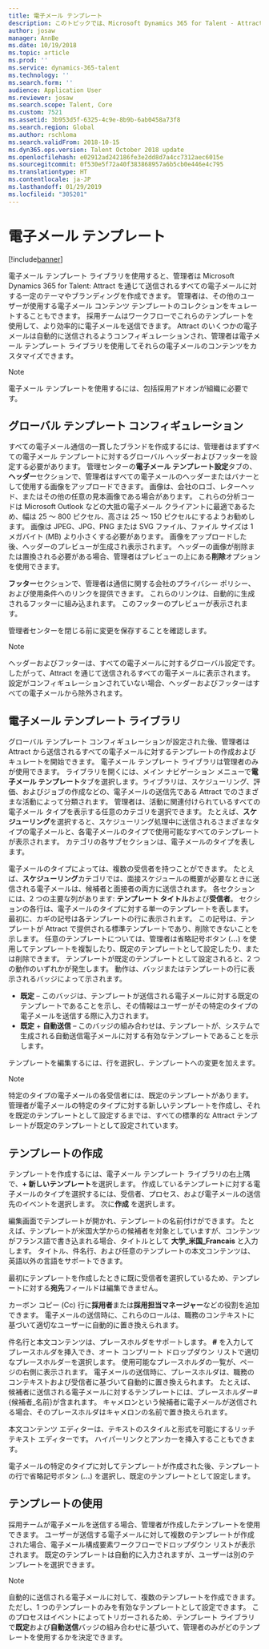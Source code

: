 ```yaml
---
title: 電子メール テンプレート
description: このトピックでは、Microsoft Dynamics 365 for Talent - Attract で作成および使用できる電子メール テンプレートについて説明します。
author: josaw
manager: AnnBe
ms.date: 10/19/2018
ms.topic: article
ms.prod: ''
ms.service: dynamics-365-talent
ms.technology: ''
ms.search.form: ''
audience: Application User
ms.reviewer: josaw
ms.search.scope: Talent, Core
ms.custom: 7521
ms.assetid: 3b953d5f-6325-4c9e-8b9b-6ab0458a73f8
ms.search.region: Global
ms.author: rschloma
ms.search.validFrom: 2018-10-15
ms.dyn365.ops.version: Talent October 2018 update
ms.openlocfilehash: e02912ad242186fe3e2dd8d7a4cc7312aec6015e
ms.sourcegitcommit: 0f530e5f72a40f383868957a6b5cb0e446e4c795
ms.translationtype: HT
ms.contentlocale: ja-JP
ms.lasthandoff: 01/29/2019
ms.locfileid: "305201"
---
```

# <a name="email-templates"></a>電子メール テンプレート
[!include[banner](../includes/banner.md)]

電子メール テンプレート ライブラリを使用すると、管理者は Microsoft Dynamics 365 for Talent: Attract を通じて送信されるすべての電子メールに対する一定のテーマやブランディングを作成できます。 管理者は、その他のユーザーが使用する電子メール コンテンツ テンプレートのコレクションをキュレートすることもできます。 採用チームはワークフローでこれらのテンプレートを使用して、より効率的に電子メールを送信できます。 Attract のいくつかの電子メールは自動的に送信されるようコンフィギュレーションされ、管理者は電子メール テンプレート ライブラリを使用してそれらの電子メールのコンテンツをカスタマイズできます。

> [!NOTE]
> 電子メール テンプレートを使用するには、包括採用アドオンが組織に必要です。

## <a name="global-template-configurations"></a>グローバル テンプレート コンフィギュレーション

すべての電子メール通信の一貫したブランドを作成するには、管理者はまずすべての電子メール テンプレートに対するグローバル ヘッダーおよびフッターを設定する必要があります。 管理センターの**電子メール テンプレート設定**タブの、**ヘッダー**セクションで、管理者はすべての電子メールのヘッダーまたはバナーとして使用する画像をアップロードできます。 画像は、会社のロゴ、レターヘッド、またはその他の任意の見本画像である場合があります。 これらの分析コードは Microsoft Outlook などの大抵の電子メール クライアントに最適であるため、幅は 25 ～ 800 ピクセル、高さは 25 ～ 150 ピクセルにするようお勧めします。 画像は JPEG、JPG、PNG または SVG ファイル、ファイル サイズは 1 メガバイト (MB) より小さくする必要があります。 画像をアップロードした後、ヘッダーのプレビューが生成され表示されます。 ヘッダーの画像が削除または置換される必要がある場合、管理者はプレビューの上にある**削除**オプションを使用できます。

**フッター**セクションで、管理者は通信に関する会社のプライバシー ポリシー、および使用条件へのリンクを提供できます。 これらのリンクは、自動的に生成されるフッターに組み込まれます。 このフッターのプレビューが表示されます。

管理者センターを閉じる前に変更を保存することを確認します。

> [!NOTE] 
> ヘッダーおよびフッターは、すべての電子メールに対するグローバル設定です。 したがって、Attract を通じて送信されるすべての電子メールに表示されます。 設定がコンフィギュレーションされていない場合、ヘッダーおよびフッターはすべての電子メールから除外されます。

## <a name="email-template-library"></a>電子メール テンプレート ライブラリ 

グローバル テンプレート コンフィギュレーションが設定された後、管理者は Attract から送信されるすべての電子メールに対するテンプレートの作成およびキュレートを開始できます。 電子メール テンプレート ライブラリは管理者のみが使用できます。 ライブラリを開くには、メイン ナビゲーション メニューで**電子メール テンプレート**タブを選択します。ライブラリは、スケジューリング、評価、およびジョブの作成などの、電子メールの送信先である Attract でのさまざまな活動によって分類されます。 管理者は、活動に関連付けられているすべての電子メール タイプを表示する任意のカテゴリを選択できます。 たとえば、**スケジューリング**を選択すると、スケジューリング処理中に送信されるさまざまなタイプの電子メールと、各電子メールのタイプで使用可能なすべてのテンプレートが表示されます。 カテゴリの各サブセクションは、電子メールのタイプを表します。

電子メールのタイプによっては、複数の受信者を持つことができます。 たとえば、**スケジューリング**カテゴリでは、面接スケジュールの概要が必要なときに送信される電子メールは、候補者と面接者の両方に送信されます。 各セクションには、2 つの主要な列があります: **テンプレート タイトル**および**受信者**。 セクションの各行は、電子メールのタイプに対する単一のテンプレートを表します。 最初に、カギの記号は各テンプレートの行に表示されます。 この記号は、テンプレートが Attract で提供される標準テンプレートであり、削除できないことを示します。 任意のテンプレートについては、管理者は省略記号ボタン (**...**) を使用してテンプレートを複製したり、既定のテンプレートとして設定したり、または削除できます。 テンプレートが既定のテンプレートとして設定されると、2 つの動作のいずれかが発生します。 動作は、バッジまたはテンプレートの行に表示されるバッジによって示されます。

- **既定** – このバッジは、テンプレートが送信される電子メールに対する既定のテンプレートであることを示し、その情報はユーザーがその特定のタイプの電子メールを送信する際に入力されます。
- **既定** + **自動送信** – このバッジの組み合わせは、テンプレートが、システムで生成される自動送信電子メールに対する有効なテンプレートであることを示します。

テンプレートを編集するには、行を選択し、テンプレートへの変更を加えます。

> [!NOTE]
> 特定のタイプの電子メールの各受信者には、既定のテンプレートがあります。 管理者が電子メールの特定のタイプに対する新しいテンプレートを作成し、それを既定のテンプレートとして設定するまでは、すべての標準的な Attract テンプレートが既定のテンプレートとして設定されています。

## <a name="create-a-template"></a>テンプレートの作成

テンプレートを作成するには、電子メール テンプレート ライブラリの右上隅で、**+ 新しいテンプレート**を選択します。 作成しているテンプレートに対する電子メールのタイプを選択するには、受信者、プロセス、および電子メールの送信先のイベントを選択します。 次に**作成** を選択します。

編集画面でテンプレートが開かれ、テンプレートの名前付けができます。 たとえば、テンプレートが米国大学からの候補者を対象としていますが、コンテンツがフランス語で書き込まれる場合、タイトルとして **大学\_米国\_Francais** と入力します。 タイトル、件名行、および任意のテンプレートの本文コンテンツは、英語以外の言語をサポートできます。

最初にテンプレートを作成したときに既に受信者を選択しているため、テンプレートに対する**宛先**フィールドは編集できません。

カーボン コピー (Cc) 行に**採用者**または**採用担当マネージャー**などの役割を追加できます。 電子メールの送信時に、これらのロールは、職務のコンテキストに基づいて適切なユーザーに自動的に置き換えられます。

件名行と本文コンテンツは、プレースホルダをサポートします。 **\#** を入力してプレースホルダを挿入でき、オート コンプリート ドロップダウン リストで適切なプレースホルダーを選択します。 使用可能なプレースホルダの一覧が、ページの右側に表示されます。 電子メールの送信時に、プレースホルダは、職務のコンテキストおよび受信者に基づいて自動的に置き換えられます。 たとえば、候補者に送信される電子メールに対するテンプレートには、プレースホルダー\#{候補者\_名前}が含まれます。 キャメロンという候補者に電子メールが送信される場合、そのプレースホルダはキャメロンの名前で置き換えられます。

本文コンテンツ エディターは、テキストのスタイルと形式を可能にするリッチ テキスト エディターです。 ハイパーリンクとアンカーを挿入することもできます。

電子メールの特定のタイプに対してテンプレートが作成された後、テンプレートの行で省略記号ボタン (**...**) を選択し、既定のテンプレートとして設定します。

## <a name="consume-templates"></a>テンプレートの使用

採用チームが電子メールを送信する場合、管理者が作成したテンプレートを使用できます。 ユーザーが送信する電子メールに対して複数のテンプレートが作成された場合、電子メール構成要素ワークフローでドロップダウン リストが表示されます。 既定のテンプレートは自動的に入力されますが、ユーザーは別のテンプレートを選択できます。

> [!NOTE] 
> 自動的に送信される電子メールに対して、複数のテンプレートを作成できます。 ただし、1 つのテンプレートのみを有効なテンプレートとして設定できます。 このプロセスはイベントによってトリガーされるため、テンプレート ライブラリで**既定**および**自動送信**バッジの組み合わせに基づいて、管理者のみがどのテンプレートを使用するかを決定できます。
